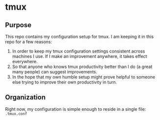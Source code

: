 # tmux

## Purpose
This repo contains my configuration setup for tmux. I am keeping it in this repo for a few reasons:

1. In order to keep my tmux configuration settings consistent across machines I use. If I make an improvement anywhere, it takes effect everywhere.
2. So that anyone who knows tmux productivity better than I do (a great many people) can suggest improvements.
3. In the hope that my own humble setup might prove helpful to someone else trying to improve their own productivity in turn.

## Organization
Right now, my configuration is simple enough to reside in a single file: `.tmux.conf`
